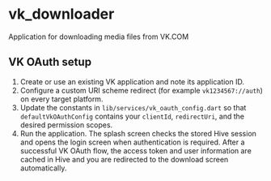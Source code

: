 # vk_downloader
Application for downloading media files from VK.COM

## VK OAuth setup

1. Create or use an existing VK application and note its application ID.
2. Configure a custom URI scheme redirect (for example `vk1234567://auth`) on every target platform.
3. Update the constants in `lib/services/vk_oauth_config.dart` so that `defaultVkOAuthConfig`
   contains your `clientId`, `redirectUri`, and the desired permission scopes.
4. Run the application. The splash screen checks the stored Hive session and opens the login
   screen when authentication is required. After a successful VK OAuth flow, the access token and
   user information are cached in Hive and you are redirected to the download screen automatically.
